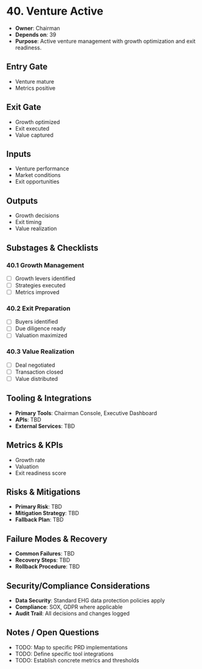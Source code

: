 # 40. Venture Active

- **Owner**: Chairman
- **Depends on**: 39
- **Purpose**: Active venture management with growth optimization and exit readiness.

## Entry Gate
- Venture mature
- Metrics positive

## Exit Gate
- Growth optimized
- Exit executed
- Value captured

## Inputs
- Venture performance
- Market conditions
- Exit opportunities

## Outputs
- Growth decisions
- Exit timing
- Value realization

## Substages & Checklists
### 40.1 Growth Management
  - [ ] Growth levers identified
  - [ ] Strategies executed
  - [ ] Metrics improved

### 40.2 Exit Preparation
  - [ ] Buyers identified
  - [ ] Due diligence ready
  - [ ] Valuation maximized

### 40.3 Value Realization
  - [ ] Deal negotiated
  - [ ] Transaction closed
  - [ ] Value distributed

## Tooling & Integrations
- **Primary Tools**: Chairman Console, Executive Dashboard
- **APIs**: TBD
- **External Services**: TBD

## Metrics & KPIs
- Growth rate
- Valuation
- Exit readiness score

## Risks & Mitigations
- **Primary Risk**: TBD
- **Mitigation Strategy**: TBD
- **Fallback Plan**: TBD

## Failure Modes & Recovery
- **Common Failures**: TBD
- **Recovery Steps**: TBD
- **Rollback Procedure**: TBD

## Security/Compliance Considerations
- **Data Security**: Standard EHG data protection policies apply
- **Compliance**: SOX, GDPR where applicable
- **Audit Trail**: All decisions and changes logged

## Notes / Open Questions
- TODO: Map to specific PRD implementations
- TODO: Define specific tool integrations
- TODO: Establish concrete metrics and thresholds